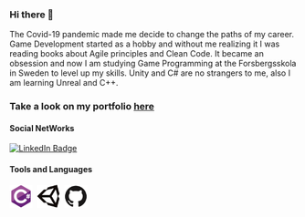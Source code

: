 ### Hi there 👋

The Covid-19 pandemic made me decide to change the paths of my career.  Game Development started as a hobby and without me realizing it I was reading books about Agile principles and Clean Code.
It became an obsession and now I am studying Game Programming at the Forsbergsskola in Sweden to level up my skills.
Unity and C# are no strangers to me, also I am learning Unreal and C++.

### Take a look on my portfolio [here](https://www.sokpapageorgiou.com/)

#### Social NetWorks
<div id="badges">
  <a href="https://www.linkedin.com/feed/">
    <img src="https://img.shields.io/badge/LinkedIn-blue?style=for-the-badge&logo=linkedin&logoColor=white" alt="LinkedIn Badge"/>
  </a>
</div>

#### Tools and Languages
<div>
  <img src="https://github.com/devicons/devicon/blob/master/icons/csharp/csharp-original.svg" title="C#" alt="C#" width="40" height="40"/>&nbsp;
  <img src="https://github.com/devicons/devicon/blob/master/icons/unity/unity-original.svg" title="Unity" alt="Unity" width="40" height="40"/>&nbsp;
  <img src="https://github.com/devicons/devicon/blob/master/icons/github/github-original.svg" title="GitHub" alt="Github" width="40" height="40"/>&nbsp;
</div>
